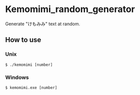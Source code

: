 # Kemomimi_random_generator
Generate "けもみみ" text at random.
## How to use
### Unix
```
$ ./kemomimi [number]
```

### Windows
```
$ kemomimi.exe [number]
```
